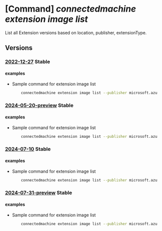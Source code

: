 # [Command] _connectedmachine extension image list_

List all Extension versions based on location, publisher, extensionType.

## Versions

### [2022-12-27](/Resources/mgmt-plane/L3N1YnNjcmlwdGlvbnMve30vcHJvdmlkZXJzL21pY3Jvc29mdC5oeWJyaWRjb21wdXRlL2xvY2F0aW9ucy97fS9wdWJsaXNoZXJzL3t9L2V4dGVuc2lvbnR5cGVzL3t9L3ZlcnNpb25z/2022-12-27.xml) **Stable**

<!-- mgmt-plane /subscriptions/{}/providers/microsoft.hybridcompute/locations/{}/publishers/{}/extensiontypes/{}/versions 2022-12-27 -->

#### examples

- Sample command for extension image list
    ```bash
        connectedmachine extension image list --publisher microsoft.azure.monitor --extension-type azuremonitorlinuxagent --location eastus
    ```

### [2024-05-20-preview](/Resources/mgmt-plane/L3N1YnNjcmlwdGlvbnMve30vcHJvdmlkZXJzL21pY3Jvc29mdC5oeWJyaWRjb21wdXRlL2xvY2F0aW9ucy97fS9wdWJsaXNoZXJzL3t9L2V4dGVuc2lvbnR5cGVzL3t9L3ZlcnNpb25z/2024-05-20-preview.xml) **Stable**

<!-- mgmt-plane /subscriptions/{}/providers/microsoft.hybridcompute/locations/{}/publishers/{}/extensiontypes/{}/versions 2024-05-20-preview -->

#### examples

- Sample command for extension image list
    ```bash
        connectedmachine extension image list --publisher microsoft.azure.monitor --extension-type azuremonitorlinuxagent --location eastus
    ```

### [2024-07-10](/Resources/mgmt-plane/L3N1YnNjcmlwdGlvbnMve30vcHJvdmlkZXJzL21pY3Jvc29mdC5oeWJyaWRjb21wdXRlL2xvY2F0aW9ucy97fS9wdWJsaXNoZXJzL3t9L2V4dGVuc2lvbnR5cGVzL3t9L3ZlcnNpb25z/2024-07-10.xml) **Stable**

<!-- mgmt-plane /subscriptions/{}/providers/microsoft.hybridcompute/locations/{}/publishers/{}/extensiontypes/{}/versions 2024-07-10 -->

#### examples

- Sample command for extension image list
    ```bash
        connectedmachine extension image list --publisher microsoft.azure.monitor --extension-type azuremonitorlinuxagent --location eastus
    ```

### [2024-07-31-preview](/Resources/mgmt-plane/L3N1YnNjcmlwdGlvbnMve30vcHJvdmlkZXJzL21pY3Jvc29mdC5oeWJyaWRjb21wdXRlL2xvY2F0aW9ucy97fS9wdWJsaXNoZXJzL3t9L2V4dGVuc2lvbnR5cGVzL3t9L3ZlcnNpb25z/2024-07-31-preview.xml) **Stable**

<!-- mgmt-plane /subscriptions/{}/providers/microsoft.hybridcompute/locations/{}/publishers/{}/extensiontypes/{}/versions 2024-07-31-preview -->

#### examples

- Sample command for extension image list
    ```bash
        connectedmachine extension image list --publisher microsoft.azure.monitor --extension-type azuremonitorlinuxagent --location eastus
    ```
